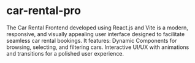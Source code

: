 # car-rental-pro
The Car Rental Frontend developed using React.js and Vite is a modern, responsive, and visually appealing user interface designed to facilitate seamless car rental bookings. It features:  Dynamic Components for browsing, selecting, and filtering cars. Interactive UI/UX with animations and transitions for a polished user experience. 
